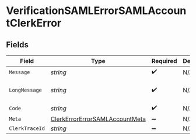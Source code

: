 # VerificationSAMLErrorSAMLAccountClerkError


## Fields

| Field                                                                                       | Type                                                                                        | Required                                                                                    | Description                                                                                 | Example                                                                                     |
| ------------------------------------------------------------------------------------------- | ------------------------------------------------------------------------------------------- | ------------------------------------------------------------------------------------------- | ------------------------------------------------------------------------------------------- | ------------------------------------------------------------------------------------------- |
| `Message`                                                                                   | *string*                                                                                    | :heavy_check_mark:                                                                          | N/A                                                                                         | Invalid input                                                                               |
| `LongMessage`                                                                               | *string*                                                                                    | :heavy_check_mark:                                                                          | N/A                                                                                         | The input provided does not meet the requirements.                                          |
| `Code`                                                                                      | *string*                                                                                    | :heavy_check_mark:                                                                          | N/A                                                                                         | 400_bad_request                                                                             |
| `Meta`                                                                                      | [ClerkErrorErrorSAMLAccountMeta](../../Models/Components/ClerkErrorErrorSAMLAccountMeta.md) | :heavy_minus_sign:                                                                          | N/A                                                                                         | {}                                                                                          |
| `ClerkTraceId`                                                                              | *string*                                                                                    | :heavy_minus_sign:                                                                          | N/A                                                                                         | trace_123456789abcd                                                                         |